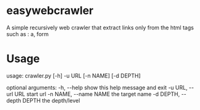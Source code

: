 # easywebcrawler
A simple recursively web crawler that extract links only from the html tags such as : a, form
# Usage
usage: crawler.py [-h] -u URL [-n NAME] [-d DEPTH]

optional arguments:
  -h, --help            show this help message and exit
  -u URL, --url URL     start url
  -n NAME, --name NAME  the target name
  -d DEPTH, --depth DEPTH
                        the depth/level

